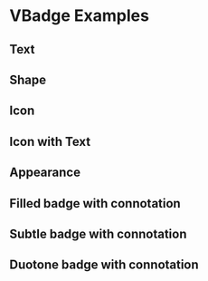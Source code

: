 # VBadge Examples

## Text

<code-tab>
<template #example>
<TextExample />
</template>
<template #code>

```vue
<!--@include: ./components/badge/TextExample.vue -->
```

</template>
</code-tab>

## Shape

<code-tab>
<template #example>
<ShapeExample />
</template>
<template #code>

```vue
<!--@include: ./components/badge/ShapeExample.vue -->
```

</template>
</code-tab>

## Icon

<code-tab>
<template #example>
<IconExample />
</template>
<template #code>

```vue
<!--@include: ./components/badge/IconExample.vue -->
```

</template>
</code-tab>

## Icon with Text

<code-tab>
<template #example>
<IconWithTextExample />
</template>
<template #code>

```vue
<!--@include: ./components/badge/IconWithTextExample.vue -->
```

</template>
</code-tab>

## Appearance

<code-tab>
<template #example>
<AppearanceExample />
</template>
<template #code>

```vue
<!--@include: ./components/badge/AppearanceExample.vue -->
```

</template>
</code-tab>

## Filled badge with connotation

<code-tab>
<template #example>
<FilledBadgeWithConnotationExample />
</template>
<template #code>

```vue
<!--@include: ./components/badge/FilledBadgeWithConnotationExample.vue -->
```

</template>
</code-tab>

## Subtle badge with connotation

<code-tab>
<template #example>
<SubtleBadgeWithConnotationExample />
</template>
<template #code>

```vue
<!--@include: ./components/badge/SubtleBadgeWithConnotationExample.vue -->
```

</template>
</code-tab>

## Duotone badge with connotation

<code-tab>
<template #example>
<DuotoneBadgeWithConnotationExample />
</template>
<template #code>

```vue
<!--@include: ./components/badge/DuotoneBadgeWithConnotationExample.vue -->
```

</template>
</code-tab>

<script setup lang="ts">
import CodeTab from '../custom/CodeTab.vue';
import { defineClientComponent } from 'vitepress';

const TextExample = defineClientComponent(() =>  import('./components/badge/TextExample.vue'));
const ShapeExample = defineClientComponent(() =>  import('./components/badge/ShapeExample.vue'));
const IconExample = defineClientComponent(() =>  import('./components/badge/IconExample.vue'));
const IconWithTextExample = defineClientComponent(() =>  import('./components/badge/IconWithTextExample.vue'));
const AppearanceExample = defineClientComponent(() =>  import('./components/badge/AppearanceExample.vue'));
const FilledBadgeWithConnotationExample = defineClientComponent(() =>  import('./components/badge/FilledBadgeWithConnotationExample.vue'));
const SubtleBadgeWithConnotationExample = defineClientComponent(() =>  import('./components/badge/SubtleBadgeWithConnotationExample.vue'));
const DuotoneBadgeWithConnotationExample = defineClientComponent(() =>  import('./components/badge/DuotoneBadgeWithConnotationExample.vue'));
</script>
